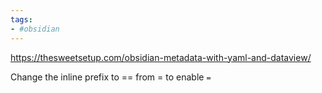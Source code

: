 ```yaml
---
tags:
- #obsidian
---
```


https://thesweetsetup.com/obsidian-metadata-with-yaml-and-dataview/

Change the inline prefix to == from = to enable `=` 
